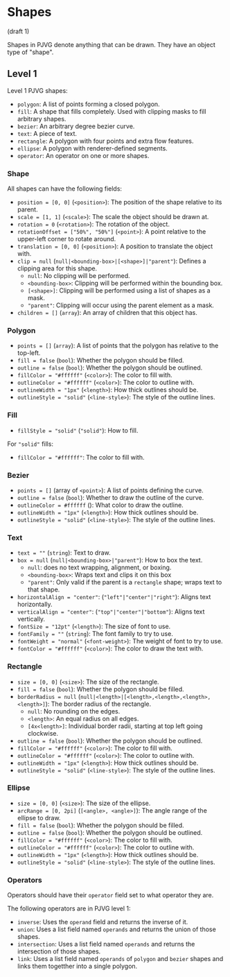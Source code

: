 # Shapes
(draft 1)

Shapes in PJVG denote anything that can be drawn. They have an object type of "shape".

## Level 1
Level 1 PJVG shapes:
- `polygon`: A list of points forming a closed polygon.
- `fill`: A shape that fills completely. Used with clipping masks to fill arbitrary shapes.
- `bezier`: An arbitrary degree bezier curve.
- `text`: A piece of text.
- `rectangle`: A polygon with four points and extra flow features.
- `ellipse`: A polygon with renderer-defined segments.
- `operator`: An operator on one or more shapes.

### Shape
All shapes can have the following fields:
- `position = [0, 0]` (`<position>`): The position of the shape relative to its parent.
- `scale = [1, 1]` (`<scale>`): The scale the object should be drawn at.
- `rotation = 0` (`<rotation>`): The rotation of the object.
- `rotationOffset = ["50%", "50%"]` (`<point>`): A point relative to the upper-left corner to rotate around.
- `translation = [0, 0]` (`<position>`): A position to translate the object with.
- `clip = null` (`null|<bounding-box>|[<shape>]|"parent"`): Defines a clipping area for this shape.
	- `null`: No clipping will be performed.
	- `<bounding-box>`: Clipping will be performed within the bounding box.
	- `[<shape>]`: Clipping will be performed using a list of shapes as a mask.
	- `"parent"`: Clipping will occur using the parent element as a mask.
- `children = []` (`array`): An array of children that this object has.

### Polygon
- `points = []` (`array`): A list of points that the polygon has relative to the top-left.
- `fill = false` (`bool`): Whether the polygon should be filled.
- `outline = false` (`bool`): Whether the polygon should be outlined.
- `fillColor = "#ffffff"` (`<color>`): The color to fill with.
- `outlineColor = "#ffffff"` (`<color>`): The color to outline with.
- `outlineWidth = "1px"` (`<length>`): How thick outlines should be.
- `outlineStyle = "solid"` (`<line-style>`): The style of the outline lines.

### Fill
- `fillStyle = "solid"` (`"solid"`): How to fill.

For `"solid"` fills:
- `fillColor = "#ffffff"`: The color to fill with.

### Bezier
- `points = []` (array of `<point>`): A list of points defining the curve.
- `outline = false` (`bool`): Whether to draw the outline of the curve.
- `outlineColor = #ffffff` (<color>): What color to draw the outline.
- `outlineWidth = "1px"` (`<length>`): How thick outlines should be.
- `outlineStyle = "solid"` (`<line-style>`): The style of the outline lines.

### Text
- `text = ""` (`string`): Text to draw.
- `box = null` (`null|<bounding-box>|"parent"`): How to box the text.
	- `null`: does no text wrapping, alignment, or boxing.
	- `<bounding-box>`: Wraps text and clips it on this box
	- `"parent"`: Only valid if the parent is a `rectangle` shape; wraps text to that shape.
- `horizontalAlign = "center"`: (`"left"|"center"|"right"`): Aligns text horizontally.
- `verticalAlign = "center"`: (`"top"|"center"|"bottom"`): Aligns text vertically.
- `fontSize = "12pt"` (`<length>`): The size of font to use.
- `fontFamily = ""` (`string`): The font family to try to use.
- `fontWeight = "normal"` (`<font-weight>`): The weight of font to try to use.
- `fontColor = "#ffffff"` (`<color>`): The color to draw the text with.

### Rectangle
- `size = [0, 0]` (`<size>`): The size of the rectangle.
- `fill = false` (`bool`): Whether the polygon should be filled.
- `borderRadius = null` (`null|<length>|[<length>,<length>,<length>,<length>]`): The border radius of the rectangle.
	- `null`: No rounding on the edges.
	- `<length>`: An equal radius on all edges.
	- `[4x<length>]`: Individual border radii, starting at top left going clockwise.
- `outline = false` (`bool`): Whether the polygon should be outlined.
- `fillColor = "#ffffff"` (`<color>`): The color to fill with.
- `outlineColor = "#ffffff"` (`<color>`): The color to outline with.
- `outlineWidth = "1px"` (`<length>`): How thick outlines should be.
- `outlineStyle = "solid"` (`<line-style>`): The style of the outline lines.

### Ellipse
- `size = [0, 0]` (`<size>`): The size of the ellipse.
- `arcRange = [0, 2pi]` (`[<angle>, <angle>]`): The angle range of the ellipse to draw.
- `fill = false` (`bool`): Whether the polygon should be filled.
- `outline = false` (`bool`): Whether the polygon should be outlined.
- `fillColor = "#ffffff"` (`<color>`): The color to fill with.
- `outlineColor = "#ffffff"` (`<color>`): The color to outline with.
- `outlineWidth = "1px"` (`<length>`): How thick outlines should be.
- `outlineStyle = "solid"` (`<line-style>`): The style of the outline lines.

### Operators
Operators should have their `operator` field set to what operator they are.

The following operators are in PJVG level 1:
- `inverse`: Uses the `operand` field and returns the inverse of it.
- `union`: Uses a list field named `operands` and returns the union of those shapes.
- `intersection`: Uses a list field named `operands` and returns the intersection of those shapes.
- `link`: Uses a list field named `operands` of `polygon` and `bezier` shapes and links them togetther into a single polygon.